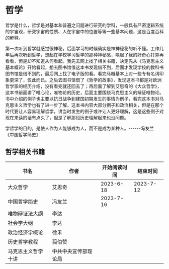 # 哲学
哲学是什么，哲学是对基本和普遍之问题进行研究的学科，一般具有严密逻辑系统的宇宙观，研究宇宙的性质、人在宇宙中的位置等等一些基本问题，这是百度百科的解释。

第一次听到哲学就感觉很神秘，后面学习的时候确实是神神秘秘的听不懂。工作几年后再次听到哲学，想起在学校学习哲学的那种神秘感，唤起了我的好奇心打算再看看，但是却不知道从何看起。我先去网上找了相关书籍，决定先从《马克思主义基本概论》开始看起，想去图书馆借这本书发现借不到，后面才发现学校的教科书图书馆是借不到的，最后网上找了电子版的看。看完马概基本上对一些专有名词印象更深了，仅此而已。之后去图书馆借了《哲学的故事》，发现这本书都是对欧洲哲学家的经历介绍，没有看完就还回去了；再后面了解到艾思奇的《大众哲学》，这本书前面讲了唯心论，唯物论的历史，后面主要围绕马克思主义的辩证唯物论。书中介绍的例子也主要以抗日战争到建国初期发生的事情为例子，看完这本书对马克思主义哲学也有了进一步了解，这本书内容大部分例子和政治相关，但是在那个时代要让人容易理解哲学，讲当时发生的例子或许让人更好理解，这是这些例子对现在来读的话有点久了，但是了解那段历史理解起来也没问题。

学哲学的目的，是使人作为人能够成为人，而不是成为某种人。------冯友兰 《中国哲学简史》

## 哲学相关书籍

 书名  | 作者  | 开始阅读时间  | 结束时间  
------------ | ------------- | ------------- | ------------- 
|  大众哲学  | 艾思奇  | 2023-6-18  | 2023-7-12 |
|  中国哲学简史 | 冯友兰  | 2023-7-16  |   
|唯物辩证法大纲| 李达 |  |
|社会学大纲|李达||
|政治经济学概论| 徐禾 |  |
|历史哲学教程| 翦伯赞  |   | 
|马克思主义哲学十讲|中共中央宣传部理论局| |
